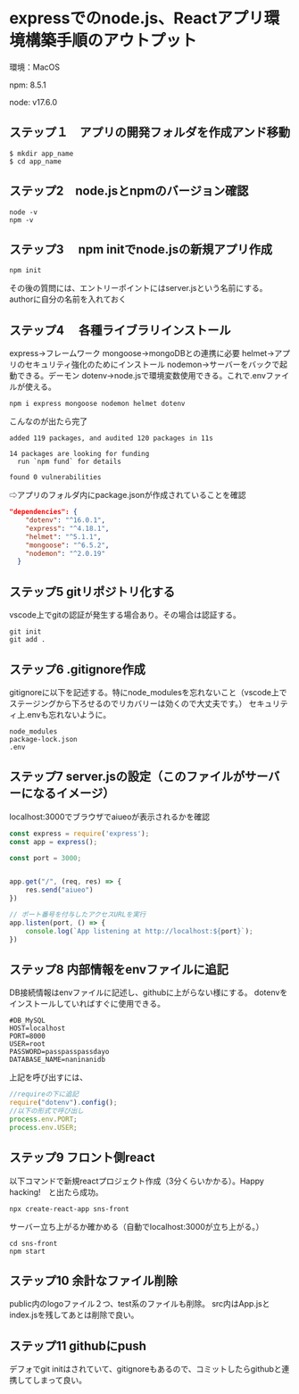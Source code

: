 # expressでのnode.js、Reactアプリ環境構築手順のアウトプット

環境：MacOS

npm: 8.5.1

node: v17.6.0

## ステップ１　アプリの開発フォルダを作成アンド移動
```
$ mkdir app_name
$ cd app_name
```

## ステップ2　node.jsとnpmのバージョン確認
```
node -v
npm -v
```

## ステップ3　 npm initでnode.jsの新規アプリ作成
```
npm init
```
その後の質問には、エントリーポイントにはserver.jsという名前にする。authorに自分の名前を入れておく

## ステップ4　 各種ライブラリインストール
express→フレームワーク
mongoose→mongoDBとの連携に必要
helmet→アプリのセキュリティ強化のためにインストール
nodemon→サーバーをバックで起動できる。デーモン
dotenv→node.jsで環境変数使用できる。これで.envファイルが使える。
```
npm i express mongoose nodemon helmet dotenv
```



こんなのが出たら完了
```
added 119 packages, and audited 120 packages in 11s

14 packages are looking for funding
  run `npm fund` for details

found 0 vulnerabilities
```
⇨アプリのフォルダ内にpackage.jsonが作成されていることを確認


```package.json
"dependencies": {
    "dotenv": "^16.0.1",
    "express": "^4.18.1",
    "helmet": "^5.1.1",
    "mongoose": "^6.5.2",
    "nodemon": "^2.0.19"
  }
```

## ステップ5 gitリポジトリ化する
vscode上でgitの認証が発生する場合あり。その場合は認証する。
```
git init
git add .
```

## ステップ6 .gitignore作成
gitignoreに以下を記述する。特にnode_modulesを忘れないこと（vscode上でステージングから下ろせるのでリカバリーは効くので大丈夫です。）
セキュリティ上.envも忘れないように。
```
node_modules
package-lock.json
.env
```

## ステップ7 server.jsの設定（このファイルがサーバーになるイメージ）
localhost:3000でブラウザでaiueoが表示されるかを確認
```server.js
const express = require('express');
const app = express();

const port = 3000;


app.get("/", (req, res) => {
    res.send("aiueo")
})

// ポート番号を付与したアクセスURLを実行
app.listen(port, () => {
    console.log(`App listening at http://localhost:${port}`);
})

```

## ステップ8 内部情報をenvファイルに追記
DB接続情報はenvファイルに記述し、githubに上がらない様にする。
dotenvをインストールしていればすぐに使用できる。
```.env
#DB_MySQL
HOST=localhost
PORT=8000
USER=root
PASSWORD=passpasspassdayo
DATABASE_NAME=naninanidb
```
上記を呼び出すには、
```index.js
//requireの下に追記
require("dotenv").config();
//以下の形式で呼び出し
process.env.PORT;
process.env.USER;
```

## ステップ9 フロント側react
以下コマンドで新規reactプロジェクト作成（3分くらいかかる）。Happy hacking!　と出たら成功。
```
npx create-react-app sns-front
```
サーバー立ち上がるか確かめる（自動でlocalhost:3000が立ち上がる。）
```
cd sns-front
npm start
```

## ステップ10 余計なファイル削除
public内のlogoファイル２つ、test系のファイルも削除。
src内はApp.jsとindex.jsを残してあとは削除で良い。

## ステップ11 githubにpush
デフォでgit initはされていて、gitignoreもあるので、コミットしたらgithubと連携してしまって良い。
